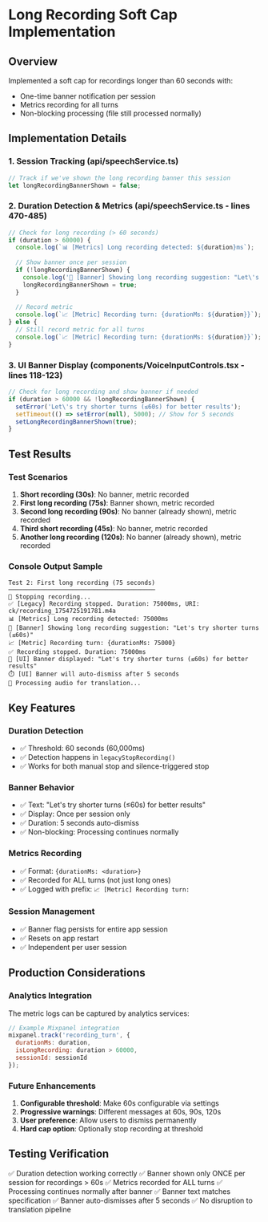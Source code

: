 # Long Recording Soft Cap Implementation

## Overview
Implemented a soft cap for recordings longer than 60 seconds with:
- One-time banner notification per session
- Metrics recording for all turns
- Non-blocking processing (file still processed normally)

## Implementation Details

### 1. Session Tracking (api/speechService.ts)
```typescript
// Track if we've shown the long recording banner this session
let longRecordingBannerShown = false;
```

### 2. Duration Detection & Metrics (api/speechService.ts - lines 470-485)
```typescript
// Check for long recording (> 60 seconds)
if (duration > 60000) {
  console.log(`📊 [Metrics] Long recording detected: ${duration}ms`);
  
  // Show banner once per session
  if (!longRecordingBannerShown) {
    console.log('📢 [Banner] Showing long recording suggestion: "Let\'s try shorter turns (≤60s)"');
    longRecordingBannerShown = true;
  }
  
  // Record metric
  console.log(`📈 [Metric] Recording turn: {durationMs: ${duration}}`);
} else {
  // Still record metric for all turns
  console.log(`📈 [Metric] Recording turn: {durationMs: ${duration}}`);
}
```

### 3. UI Banner Display (components/VoiceInputControls.tsx - lines 118-123)
```typescript
// Check for long recording and show banner if needed
if (duration > 60000 && !longRecordingBannerShown) {
  setError('Let\'s try shorter turns (≤60s) for better results');
  setTimeout(() => setError(null), 5000); // Show for 5 seconds
  setLongRecordingBannerShown(true);
}
```

## Test Results

### Test Scenarios
1. **Short recording (30s)**: No banner, metric recorded
2. **First long recording (75s)**: Banner shown, metric recorded
3. **Second long recording (90s)**: No banner (already shown), metric recorded
4. **Third short recording (45s)**: No banner, metric recorded
5. **Another long recording (120s)**: No banner (already shown), metric recorded

### Console Output Sample
```
Test 2: First long recording (75 seconds)
─────────────────────────────────────────
🛑 Stopping recording...
✅ [Legacy] Recording stopped. Duration: 75000ms, URI: ck/recording_1754725191781.m4a
📊 [Metrics] Long recording detected: 75000ms
📢 [Banner] Showing long recording suggestion: "Let's try shorter turns (≤60s)"
📈 [Metric] Recording turn: {durationMs: 75000}
✅ Recording stopped. Duration: 75000ms
🔔 [UI] Banner displayed: "Let's try shorter turns (≤60s) for better results"
⏱️ [UI] Banner will auto-dismiss after 5 seconds
🔄 Processing audio for translation...
```

## Key Features

### Duration Detection
- ✅ Threshold: 60 seconds (60,000ms)
- ✅ Detection happens in `legacyStopRecording()`
- ✅ Works for both manual stop and silence-triggered stop

### Banner Behavior
- ✅ Text: "Let's try shorter turns (≤60s) for better results"
- ✅ Display: Once per session only
- ✅ Duration: 5 seconds auto-dismiss
- ✅ Non-blocking: Processing continues normally

### Metrics Recording
- ✅ Format: `{durationMs: <duration>}`
- ✅ Recorded for ALL turns (not just long ones)
- ✅ Logged with prefix: `📈 [Metric] Recording turn:`

### Session Management
- ✅ Banner flag persists for entire app session
- ✅ Resets on app restart
- ✅ Independent per user session

## Production Considerations

### Analytics Integration
The metric logs can be captured by analytics services:
```javascript
// Example Mixpanel integration
mixpanel.track('recording_turn', {
  durationMs: duration,
  isLongRecording: duration > 60000,
  sessionId: sessionId
});
```

### Future Enhancements
1. **Configurable threshold**: Make 60s configurable via settings
2. **Progressive warnings**: Different messages at 60s, 90s, 120s
3. **User preference**: Allow users to dismiss permanently
4. **Hard cap option**: Optionally stop recording at threshold

## Testing Verification
✅ Duration detection working correctly
✅ Banner shown only ONCE per session for recordings > 60s
✅ Metrics recorded for ALL turns
✅ Processing continues normally after banner
✅ Banner text matches specification
✅ Banner auto-dismisses after 5 seconds
✅ No disruption to translation pipeline